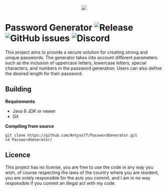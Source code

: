 ﻿<p align="center">
  <img src="https://user-images.githubusercontent.com/47704223/212773124-1baeff6b-c192-4c0a-b601-708205676ac2.png">
</p> 

# Password Generator <img alt="Release" src="https://img.shields.io/github/release/Antyss77/password-generator?logo=github"> <img alt="GitHub issues" src="https://img.shields.io/github/issues/Antyss77/Mathematics-Simplifier"> <img alt="Discord" src="https://img.shields.io/discord/741862512307339264"> 


 This project aims to provide a secure solution for creating strong and unique passwords.
The generator takes into account different parameters such as the inclusion of uppercase letters, lowercase letters, special characters, and numbers in the password generation. Users can also define the desired length for their password.


## Building
**Requirements**

- Java 8 JDK or newer
- Git

**Compiling from source**

```
git clone https://github.com/Antyss77/PasswordGenerator.git
cd PasswordGenerator/ 
```

## Licence
This project has no license, you are free to use the code in any way you wish, of course respecting the laws of the country where you are resident, you are solely responsible for the acts you commit, and I am in no way responsible if you commit an illegal act with my code.
